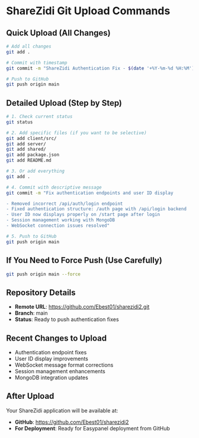 # ShareZidi Git Upload Commands

## Quick Upload (All Changes)
```bash
# Add all changes
git add .

# Commit with timestamp
git commit -m "ShareZidi Authentication Fix - $(date '+%Y-%m-%d %H:%M')"

# Push to GitHub
git push origin main
```

## Detailed Upload (Step by Step)
```bash
# 1. Check current status
git status

# 2. Add specific files (if you want to be selective)
git add client/src/
git add server/
git add shared/
git add package.json
git add README.md

# 3. Or add everything
git add .

# 4. Commit with descriptive message
git commit -m "Fix authentication endpoints and user ID display

- Removed incorrect /api/auth/login endpoint
- Fixed authentication structure: /auth page with /api/login backend
- User ID now displays properly on /start page after login
- Session management working with MongoDB
- WebSocket connection issues resolved"

# 5. Push to GitHub
git push origin main
```

## If You Need to Force Push (Use Carefully)
```bash
git push origin main --force
```

## Repository Details
- **Remote URL**: https://github.com/Ebest01/sharezidi2.git
- **Branch**: main
- **Status**: Ready to push authentication fixes

## Recent Changes to Upload
- Authentication endpoint fixes
- User ID display improvements  
- WebSocket message format corrections
- Session management enhancements
- MongoDB integration updates

## After Upload
Your ShareZidi application will be available at:
- **GitHub**: https://github.com/Ebest01/sharezidi2
- **For Deployment**: Ready for Easypanel deployment from GitHub